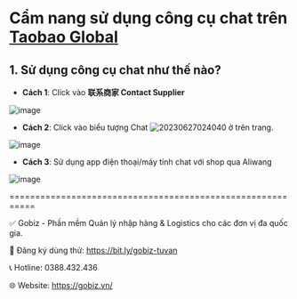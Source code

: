 # Cẩm nang sử dụng công cụ chat trên [Taobao Global](https://distributor.taobao.global/)
## 1. Sử dụng công cụ chat như thế nào?
- **Cách 1**: Click vào **联系商家 Contact Supplier**

![image](https://github.com/gobizvn/gobiz-docs/assets/137056249/c04d4e05-2bef-48c8-8848-ab77df262f24)

- **Cách 2**: Click vào biểu tượng Chat ![20230627024040](https://github.com/gobizvn/gobiz-docs/assets/137056249/fdcf3e70-8106-4fb5-a741-109eab21f24e) ở trên trang.

![image](https://github.com/gobizvn/gobiz-docs/assets/137056249/5ba4726f-f1ec-43e9-b016-ddc0a3f94385)

- **Cách 3**: Sử dụng app điện thoại/máy tính chat với shop qua Aliwang

![image](https://github.com/gobizvn/gobiz-docs/assets/73226975/b38f094a-1ea1-49a5-b624-cb2b6ba3c282)

===========================================================

✅ Gobiz - Phần mềm Quản lý nhập hàng & Logistics cho các đơn vị đa quốc gia.

📌 Đăng ký dùng thử: https://bit.ly/gobiz-tuvan

📞 Hotline: 0388.432.436

🌐 Website: https://gobiz.vn/
